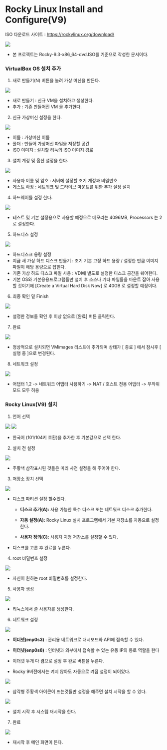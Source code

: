 # Rocky Linux Install and Configure(V9)

ISO 다운로드 사이트 : https://rockylinux.org/download/

<img src="../assets/images/rocky9/1-1.png" />

- 본 프로젝트는 Rocky-9.3-x86_64-dvd.ISO를 기준으로 작성한 문서이다.

### VirtualBox OS 설치 추가

1. 새로 만들기(N) 버튼을 눌려 가상 머신을 만든다.

<img src="../assets/images/rocky9/1-2.png" />

- 새로 만들기 : 신규 VM을 설치하고 생성한다.
- 추가 : 기존 만들어진 VM 을 추가한다.

2. 신규 가상머신 설정을 한다.

<img src="../assets/images/rocky9/1-3.png" />

- 이름 : 가상머신 이름
- 폴더 : 만들어 가상머신 파일을 저장할 공간
- ISO 이미지 : 설치할 리눅의 ISO 이미지 경로

3. 설치 계정 및 옵션 설정을 한다.

<img src="../assets/images/rocky9/1-4.png" />

- 사용자 이름 및 암호 : 서버에 설정할 초기 계정과 비밀번호
- 게스트 확장 : 네트워크 및 드라이브 마운트를 위한 추가 설정 설치

4. 하드웨어를 설정 한다.

<img src="../assets/images/rocky9/1-5.png" />

- 테스트 및 기본 설정용으로 사용할 예정으로 메모리는 4096MB, Processors 는 2로 설정한다.

5. 하드디스 설정

<img src="../assets/images/rocky9/1-6.png" />

- 하드디스크 용량 설정
- 지금 새 가상 하드 디스크 만들기 : 초기 기본 고정 하드 용량 / 설정한 만큼 이미지 파일이 해당 용량으로 잡힌다.
- 기존 가상 하드 디스크 파일 사용 : VDI에 별도로 설정한 디스크 공간을 쉐어한다.
- 기본 OS와 기본응용프로그램들만 설치 후 소스나 기타 파일들을 마운트 잡아 사용할 것이기에 [Create a Virtual Hard Disk Now] 로 40GB 로 설정할 예정이다.

6. 최종 확인 밑 Finish

<img src="../assets/images/rocky9/1-7.png" />

- 설정한 정보들 확인 후 이상 없으로 [완료] 버튼 클릭한다.

7. 완료

<img src="../assets/images/rocky9/1-8.png" />

- 정상적으로 설치되면 VMimages 리스트에 추가되며 상태가 [ 종료 ] 에서 잠시후 [ 실행 중 ]으로 변경된다.

8. 네트워크 설정

<img src="../assets/images/rocky8/1-9.png" />

- 어댑터 1,2 -> 네트워크 어댑터 사용하기 -> NAT / 호스트 전용 어댑터 -> 무작위 모드 모두 허용

### Rocky Linux(V9) 설치

1. 언어 선택

<img src="../assets/images/rocky9/2-1.png" />

<img src="../assets/images/rocky9/2-4.png" />

- 한국어 (101/104키 호환)을 추가한 후 기본값으로 선택 한다.

2. 설치 전 설정

<img src="../assets/images/rocky9/2-2.png" />

- 주황색 삼각표시된 것들은 미리 사전 설정을 해 주어야 한다.

3. 저장소 장치 선택

<img src="../assets/images/rocky9/2-3.png" />

- 디스크 파티션 설정 할수있다.

  - **디스크 추가(A):** 사용 가능한 특수 디스크 또는 네트워크 디스크 추가한다.
  - **자동 설정(A):** Rocky Linux 설치 프로그램에서 기본 저장소를 자동으로 설정한다.

  - **사용자 정의(C):** 사용자 지정 저장소를 설정할 수 있다.

- 디스크를 고른 후 완료를 누른다.

4. root 비밀번호 설정

<img src="../assets/images/rocky9/2-5.png" />

- 자신이 원하는 root 비밀번호를 설정한다.

5. 사용자 생성

<img src="../assets/images/rocky9/2-6.png" />

- 리눅스에서 쓸 사용자를 생성한다.

6. 네트워크 설정

<img src="../assets/images/rocky9/2-7.png" />

- **이더넷(enp0s3)** : 관리용 네트워크로 대시보드와 API에 접속할 수 있다.
- **이더넷(enp0s8)** : 인터넷과 외부에서 접속할 수 있는 유동 IP의 통로 역할을 한다

- 이더넷 두개 다 켬으로 설정 후 완료 버튼을 누른다.

- Rocky 9버전에서는 켜지 않아도 자동으로 켜짐 설정이 되어있다.

<img src="../assets/images/rocky9/2-8.png" />

- 삼각형 주황색 아이콘이 뜨는것들만 설정을 해주면 설치 시작을 할 수 있다.

<img src="../assets/images/rocky9/2-9.png" />

- 설치 시작 후 시스템 재시작을 한다.

7. 완료

<img src="../assets/images/rocky9/2-10.png" />

- 재시작 후 메인 화면이 뜬다.





























